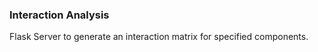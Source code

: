### Interaction Analysis 

Flask Server to generate an interaction matrix for specified components.
